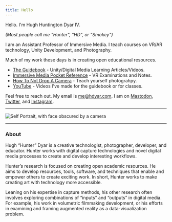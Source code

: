 ```yaml
---
title: Hello
---
```

Hello. I'm Hugh Huntington Dyar IV.

*(Most people call me "Hunter", "HD", or "Smokey")*

I am an Assistant Professor of Immersive Media. I teach courses on VR/AR technology, Unity Development, and Photography.

Much of my work these days is in creating open educational resources.
- [The Guidebook](https://guidebook.hdyar.com) - Unity/Digital Media Learning Articles/Videos.
- [Immersive Media Pocket Reference](https://impr.hdyar.com) - VR Examinations and Notes.
- [How To Not Drop A Camera](http://howtonotdropacamera.com) - Teach yourself photograhpy.
- [YouTube](youtube.com/hunterdyar) - Videos I've made for the guidebook or for classes.

Feel free to reach out. My email is me@hdyar.com. I am on [Mastodon](https://mastodon.gamedev.place/@hdyar), [Twitter](http://twitter.com/hdyar), and [Instagram](https://instagram.com/notdroppingcameras).

---

![Self Portrait, with face obscured by a camera](/photography/self.jpg)

---

### About

Hugh “Hunter” Dyar is a creative technologist, photographer, developer, and educator. Hunter works with digital capture technologies and novel digital media processes to create and develop interesting workflows.

Hunter’s research is focused on creating open academic resources. He aims to develop resources, tools, software, and techniques that enable and empower others to create exciting work. In short, Hunter works to make creating art with technology more accessible.

Leaning on his expertise in capture methods, his other research often involves exploring combinations of “inputs” and “outputs” in digital media. For example, his work in volumetric filmmaking development, or his efforts in examining and framing augmented reality as a data-visualization problem. 